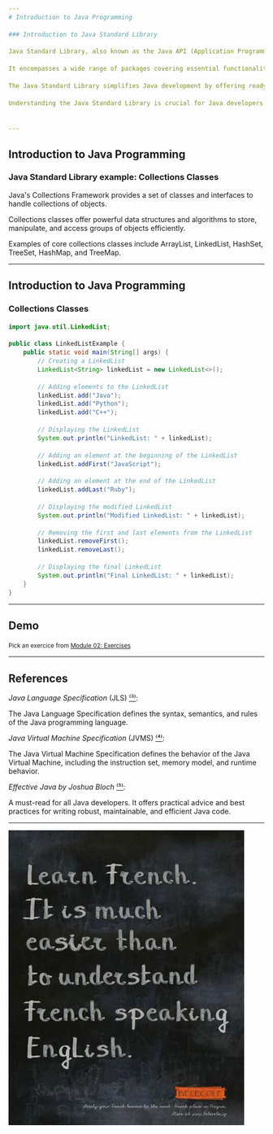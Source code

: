 ```yaml
---
# Introduction to Java Programming

### Introduction to Java Standard Library

Java Standard Library, also known as the Java API (Application Programming Interface), is a comprehensive collection of classes and interfaces provided by Java.

It encompasses a wide range of packages covering essential functionalities such as data structures, input/output operations, networking, concurrency, and more.

The Java Standard Library simplifies Java development by offering ready-to-use components and utilities, allowing developers to focus on solving problems rather than reinventing the wheel.

Understanding the Java Standard Library is crucial for Java developers to leverage its vast capabilities and build robust, efficient, and maintainable applications.


---
```

## Introduction to Java Programming

### Java Standard Library example: Collections Classes

Java's Collections Framework provides a set of classes and interfaces to handle collections of objects.

Collections classes offer powerful data structures and algorithms to store, manipulate, and access groups of objects efficiently.

Examples of core collections classes include ArrayList, LinkedList, HashSet, TreeSet, HashMap, and TreeMap.

---
## Introduction to Java Programming

### Collections Classes

```java
import java.util.LinkedList;

public class LinkedListExample {
    public static void main(String[] args) {
        // Creating a LinkedList
        LinkedList<String> linkedList = new LinkedList<>();

        // Adding elements to the LinkedList
        linkedList.add("Java");
        linkedList.add("Python");
        linkedList.add("C++");

        // Displaying the LinkedList
        System.out.println("LinkedList: " + linkedList);

        // Adding an element at the beginning of the LinkedList
        linkedList.addFirst("JavaScript");

        // Adding an element at the end of the LinkedList
        linkedList.addLast("Ruby");

        // Displaying the modified LinkedList
        System.out.println("Modified LinkedList: " + linkedList);

        // Removing the first and last elements from the LinkedList
        linkedList.removeFirst();
        linkedList.removeLast();

        // Displaying the final LinkedList
        System.out.println("Final LinkedList: " + linkedList);
    }
}
```

---

## Demo

<small>Pick an exercice from [Module 02: Exercises](/index0.html?/exercises/02.md)</small>

---

## References

*Java Language Specification* (JLS) [⁽³⁾](https://docs.oracle.com/javase/specs/jls/se22/html/index.html):

The Java Language Specification defines the syntax, semantics, and rules of the Java programming language.

*Java Virtual Machine Specification* (JVMS) [⁽⁴⁾](https://docs.oracle.com/javase/specs/jvms/se22/html/index.html):

The Java Virtual Machine Specification defines the behavior of the Java Virtual Machine, including the instruction set, memory model, and runtime behavior.

*Effective Java by Joshua Bloch* [⁽⁵⁾](https://kea.nu/files/textbooks/new/Effective%20Java%20%282017%2C%20Addison-Wesley%29.pdf): 

A must-read for all Java developers. It offers practical advice and best practices for writing robust, maintainable, and efficient Java code.

---
<style>
img[src='/images/learn-french!.jpeg'] {
            position: absolute;
            top: 50%;
            left: 50%;
            transform: translate(-50%, -50%);
        }    
</style>

![Lean French!](/images/learn-french!.jpeg) 

